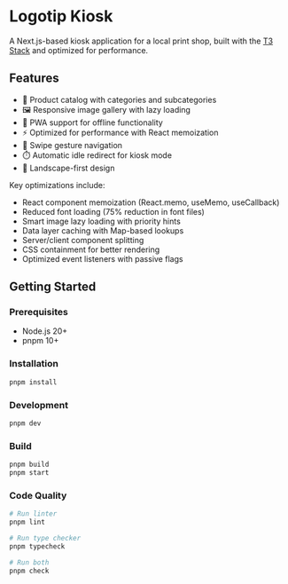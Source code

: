 # Logotip Kiosk

A Next.js-based kiosk application for a local print shop, built with the [T3 Stack](https://create.t3.gg/) and optimized for performance.

## Features

- 🎨 Product catalog with categories and subcategories
- 🖼️ Responsive image gallery with lazy loading
- 📱 PWA support for offline functionality
- ⚡ Optimized for performance with React memoization
- 🔄 Swipe gesture navigation
- ⏱️ Automatic idle redirect for kiosk mode
- 🎯 Landscape-first design


Key optimizations include:

- React component memoization (React.memo, useMemo, useCallback)
- Reduced font loading (75% reduction in font files)
- Smart image lazy loading with priority hints
- Data layer caching with Map-based lookups
- Server/client component splitting
- CSS containment for better rendering
- Optimized event listeners with passive flags

## Getting Started

### Prerequisites

- Node.js 20+
- pnpm 10+

### Installation

```bash
pnpm install
```

### Development

```bash
pnpm dev
```

### Build

```bash
pnpm build
pnpm start
```

### Code Quality

```bash
# Run linter
pnpm lint

# Run type checker
pnpm typecheck

# Run both
pnpm check
```
